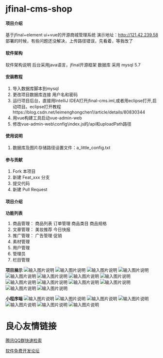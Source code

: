 ﻿# jfinal-cms-shop

#### 项目介绍
基于jfinal+element ui+vue的开源商城管理系统
演示地址：http://121.42.239.58
部署的时候，有些问题还没解决，上传路径错误，先看着，等我改了

#### 软件架构
软件架构说明
后台采用java语言，jfinal开源框架 数据库 采用 mysql 5.7

#### 安装教程

1. 导入数据库脚本到mysql
2. 更改项目数据库连接  用户名和密码
3. 运行项目后台，直接用IntelliJ IDEA打开jfinal-cms.iml,或者用eclipse打开,启动项目。eclipse打开教程https://blog.csdn.net/leimenghongchen1/article/details/80830344
4. 用vue构建工具启动vue-admin-web
5. 修改vue-admin-web\config\index.js的/api和uploadPath路径

#### 使用说明

1. 数据库及图片存储路径设置文件：a_little_config.txt  

#### 参与贡献

1. Fork 本项目
2. 新建 Feat_xxx 分支
3. 提交代码
4. 新建 Pull Request


#### 项目介绍

 **功能列表** 
1. 商品管理：
商品列表
订单管理
商品类目
商品规格
2. 文章管理：
美妆推荐
今日快报
3. 推广管理：
广告管理
促销
4. 素材管理
5. 用户管理
6. 管理员
7. 栏目管理

 **项目展示** 
![输入图片说明](https://gitee.com/uploads/images/2018/0625/180041_9e6f9e94_722346.png "屏幕截图.png")
![输入图片说明](https://gitee.com/uploads/images/2018/0625/180142_9d532164_722346.png "屏幕截图.png")
![输入图片说明](https://gitee.com/uploads/images/2018/0625/180200_dbf7acc0_722346.png "屏幕截图.png")
![输入图片说明](https://gitee.com/uploads/images/2018/0625/180211_5f083ad3_722346.png "屏幕截图.png")
![输入图片说明](https://gitee.com/uploads/images/2018/0625/180225_d10ef43c_722346.png "屏幕截图.png")
![输入图片说明](https://gitee.com/uploads/images/2018/0625/180245_43ab47ac_722346.png "屏幕截图.png")
![输入图片说明](https://gitee.com/uploads/images/2018/0625/180303_d4c12327_722346.png "屏幕截图.png")
![输入图片说明](https://gitee.com/uploads/images/2018/0625/180325_864111d6_722346.png "屏幕截图.png")
![输入图片说明](https://gitee.com/uploads/images/2018/0625/180336_1e47382b_722346.png "屏幕截图.png")
![输入图片说明](https://gitee.com/uploads/images/2018/0625/180345_27618d71_722346.png "屏幕截图.png")
![输入图片说明](https://gitee.com/uploads/images/2018/0625/180357_d2854e2d_722346.png "屏幕截图.png")
![输入图片说明](https://gitee.com/uploads/images/2018/0625/180421_0f99d77b_722346.png "屏幕截图.png")
![输入图片说明](https://gitee.com/uploads/images/2018/0625/180436_1b204438_722346.png "屏幕截图.png")
![输入图片说明](https://gitee.com/uploads/images/2018/0625/180453_2dd32aba_722346.png "屏幕截图.png")

 **小程序端** 
![输入图片说明](https://gitee.com/uploads/images/2018/0626/161510_b580d819_722346.jpeg "微信图片_20180625181100.jpg")
![输入图片说明](https://gitee.com/uploads/images/2018/0626/161613_35250b7d_722346.png "屏幕截图.png")
![输入图片说明](https://gitee.com/uploads/images/2018/0626/161639_adf4dbb6_722346.png "屏幕截图.png")
![输入图片说明](https://gitee.com/uploads/images/2018/0627/173550_aed64b9c_722346.png "屏幕截图.png")
![输入图片说明](https://gitee.com/uploads/images/2018/0627/173416_dd9736c7_722346.png "屏幕截图.png")
![输入图片说明](https://gitee.com/uploads/images/2018/0627/173515_3d0da25d_722346.png "屏幕截图.png")
![输入图片说明](https://gitee.com/uploads/images/2018/0628/221714_ae90b806_722346.png "屏幕截图.png")

 # 良心友情链接

[腾讯QQ群快速检索](http://u.720life.cn/s/8cf73f7c)

[软件免费开发论坛](http://u.720life.cn/s/bbb01dc0)